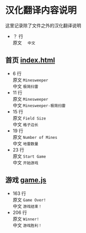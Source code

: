 # 汉化翻译内容说明

这里记录除了文件之外的汉化翻译说明

- ？ 行  
  原文 ``  
  中文 ``

## 首页 [index.html](index.html)

- 6 行  
  原文 `Minesweeper`  
  中文 `极简扫雷`
- 11 行  
  原文 `Minesweeper`  
  中文 `Minesweeper-极简扫雷`
- 15 行  
  原文 `Field Size`  
  中文 `格子边长`
- 19 行  
  原文 `Number of Mines`  
  中文 `地雷数量`
- 23 行  
  原文 `Start Game`  
  中文 `开始游戏`

## 游戏 [game.js](game.js)

- 163 行  
  原文 `Game Over!`  
  中文 `游戏结束！`
- 206 行  
  原文 `Winner!`  
  中文 `游戏胜利！`
